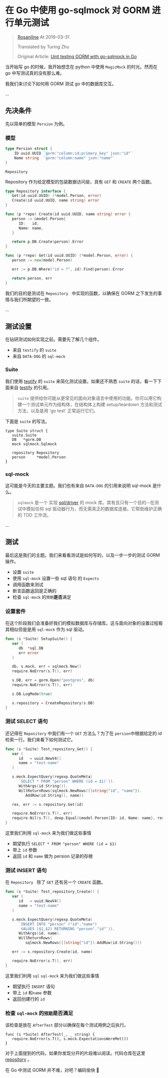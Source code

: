 # 在 Go 中使用 go-sqlmock 对 GORM 进行单元测试

>[Rosaniline](https://medium.com/@rosaniline?source=post_page-----93cbce1f6b5b--------------------------------) At 2019-03-31
> 
> Translated by Turing Zhu
> 
> Original Article: [Unit testing GORM with go-sqlmock in Go](https://medium.com/@rosaniline/unit-testing-gorm-with-go-sqlmock-in-go-93cbce1f6b5b)

当开始写 go 的时候，我开始想念在 python 中使用 `MagicMock` 的时光。然而在 go 中写测试真的没有那么难。

我我们来讨论下如何用 GORM 测试 go 中的数据库交互。

...

## 先决条件

先以简单的模型 `Persion` 为例。

### 模型
```go
type Persion struct {
	ID uuid.UUID `gorm:"column:id;primary_key" json:"id"`
	Name string  `gorm:"column:name" json:"name"`
}
```

`Repository `

Repository 作为给定模型的包装数据访问层，具有 `GET` 和 `CREATE` 两个函数。

```go
type Repository interface {
   Get(id uuid.UUID) (*model.Person, error)
   Create(id uuid.UUID, name string) error
}

func (p *repo) Create(id uuid.UUID, name string) error {
   person := &model.Person{
      ID:   id,
      Name: name,
   }

   return p.DB.Create(person).Error
}

func (p *repo) Get(id uuid.UUID) (*model.Person, error) {
   person := new(model.Person)

   err := p.DB.Where("id = ?", id).Find(person).Error

   return person, err
}
```

我们的目的是测试在 `Repository ` 中实现的函数，以确保在 GORM 之下发生的事情与我们所期望的一致。

...

## 测试设置

在钻研测试如何实现之前。需要先了解几个组件。

- 来自 `testify` 的 `suite`
- 来自 `DATA-DOG` 的 `sql-mock`

### Suite

我们使用 [testify](https://github.com/stretchr/testify) 的 `suite` 来简化测试设置。如果还不熟悉 `suite` 的话，看一下下面来自 [testify](https://medium.com/@rosaniline/unit-testing-gorm-with-go-sqlmock-in-go-93cbce1f6b5b#:~:text=quote%20from%20the-,testify,-below.) 的引用。

> `suite` 提供给你可能从更常见的面向对象语言中使用的功能。你可以用它构建一个测试单元作为结构体，在结构体上构建 setup/teardown 方法和测试方法，以及是用 ‘go test’ 正常运行它们。

下面是 `suite` 的写法。

```
type Suite struct {
   suite.Suite
   DB   *gorm.DB
   mock sqlmock.Sqlmock

   repository Repository
   person     *model.Person
}
```

### sql-mock

这可能是今天的主要主题。我们也有来自 `DATA-DOG` 的引用来说明 sql-mock 是什么。

> `sqlmock` 是一个 实现 [sql/driver](https://godoc.org/database/sql/driver) 的 mock 库。其有且只有一个目的--在测试中模拟任何 sql 驱动器行为，而无需真正的数据库连接。它帮助维护正确的 TDD 工作流。

...

## 测试
最后这是我们的主题。我们来看看测试是如何写的，以及一步一步的测试 GORM 操作。

- 设置 `suite`
- 使用 `sql-mock` 设置一些 sql 语句 的 `Expects`
- 调用函数来测试
- 断言函数返回是正确的
- 检查 `sql-mock` 的`预期`**是否**满足

### 设置套件
在这个阶段我们会准备好我们的模拟数据库与存储库。这与面向对象的设置过程极其相似但是是用 `sql-mock` 作为 sql 驱动。

```go
func (s *Suite) SetupSuite() {
   var (
      db  *sql.DB
      err error
   )

   db, s.mock, err = sqlmock.New()
   require.NoError(s.T(), err)

   s.DB, err = gorm.Open("postgres", db)
   require.NoError(s.T(), err)

   s.DB.LogMode(true)

   s.repository = CreateRepository(s.DB)
}
```

### 测试 SELECT 语句

还记得在 `Repository` 中我们有一个 `GET` 方法么？为了在 `persion`中根据给定的 id 检索一行。我们来看下如何测试它。

```go
func (s *Suite) Test_repository_Get() {
   var (
      id   = uuid.NewV4()
      name = "test-name"
   )

   s.mock.ExpectQuery(regexp.QuoteMeta(
      `SELECT * FROM "person" WHERE (id = $1)`)).
      WithArgs(id.String()).
      WillReturnRows(sqlmock.NewRows([]string{"id", "name"}).
         AddRow(id.String(), name))

   res, err := s.repository.Get(id)

   require.NoError(s.T(), err)
   require.Nil(s.T(), deep.Equal(&model.Person{ID: id, Name: name}, res))
}
``` 

这里我们利用 `sql-mock` 来为我们做这些事情

- 期望执行 `SELECT * FROM "person" WHERE (id = $1)`
- 带上 `id` 参数
- 返回 `id` 和 `name` 做为 persion 记录的存根


### 测试 INSERT 语句

在 `Repository ` 除了 `GET` 还有另一个 `CREATE` 函数。

```go
func (s *Suite) Test_repository_Create() {
   var (
      id   = uuid.NewV4()
      name = "test-name"
   )

   s.mock.ExpectQuery(regexp.QuoteMeta(
      `INSERT INTO "person" ("id","name") 
       VALUES ($1,$2) RETURNING "person"."id"`)).
      WithArgs(id, name).
      WillReturnRows(
         sqlmock.NewRows([]string{"id"}).AddRow(id.String()))

   err := s.repository.Create(id, name)

   require.NoError(s.T(), err)
}
```

这里我们利用 `sql` `sql-mock` 来为我们做这些事情

- 期望执行 `INSERT` 语句
- 带上 `id` 和`name` 参数
- 返回创建行的 `id`

### 检查 `sql-mock` 的`预期`**是否**满足

该检查是放在 `AfterTest` 部分以确保在每个测试用例之后执行。

```
func (s *Suite) AfterTest(_, _ string) {
   require.NoError(s.T(), s.mock.ExpectationsWereMet())
}
``` 

对于上面提到的代码，如果你发现分开的片段难以阅读。代码仓库在这里 [repository](https://github.com/Rosaniline/gorm-ut) 。

在 Go 中测试 GORM 并不难，对吧？编码愉快 🐤

